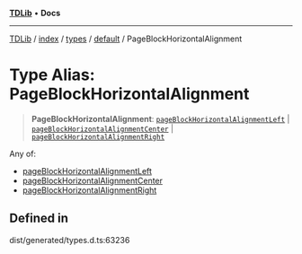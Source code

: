 [**TDLib**](../../../../../../README.md) • **Docs**

***

[TDLib](../../../../../../modules.md) / [index](../../../../../README.md) / [types](../../../README.md) / [default](../README.md) / PageBlockHorizontalAlignment

# Type Alias: PageBlockHorizontalAlignment

> **PageBlockHorizontalAlignment**: [`pageBlockHorizontalAlignmentLeft`](pageBlockHorizontalAlignmentLeft.md) \| [`pageBlockHorizontalAlignmentCenter`](pageBlockHorizontalAlignmentCenter.md) \| [`pageBlockHorizontalAlignmentRight`](pageBlockHorizontalAlignmentRight.md)

Any of:
- [pageBlockHorizontalAlignmentLeft](pageBlockHorizontalAlignmentLeft.md)
- [pageBlockHorizontalAlignmentCenter](pageBlockHorizontalAlignmentCenter.md)
- [pageBlockHorizontalAlignmentRight](pageBlockHorizontalAlignmentRight.md)

## Defined in

dist/generated/types.d.ts:63236
